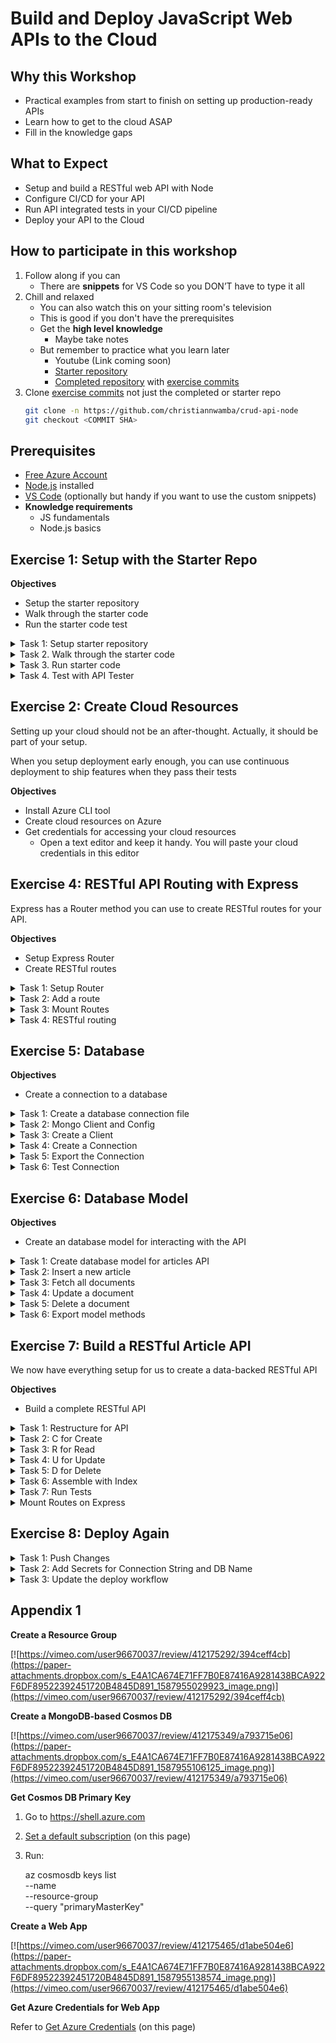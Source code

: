 # Build and Deploy JavaScript Web APIs to the Cloud

## Why this Workshop

- Practical examples from start to finish on setting up production-ready APIs
- Learn how to get to the cloud ASAP
- Fill in the knowledge gaps

## What to Expect

- Setup and build a RESTful web API with Node
- Configure CI/CD for your API
- Run API integrated tests in your CI/CD pipeline
- Deploy your API to the Cloud

## How to participate in this workshop

1. Follow along if you can
   - There are **snippets** for VS Code so you DON’T have to type it all
2. Chill and relaxed
   - You can also watch this on your sitting room's television
   - This is good if you don't have the prerequisites
   - Get the **high level knowledge**
     - Maybe take notes
   - But remember to practice what you learn later
     - Youtube (Link coming soon)
     - [Starter repository](https://github.com/christiannwamba/crud-api-node_STARTER)
     - [Completed repository](https://github.com/christiannwamba/crud-api-node) with [exercise commits](https://github.com/search?q=exercise+repo%3Achristiannwamba%2Fcrude-api-w-node&type=Commits&ref=advsearch&l=&l=)
3. Clone [exercise commits](https://github.com/search?q=exercise+repo%3Achristiannwamba%2Fcrude-api-w-node&type=Commits&ref=advsearch&l=&l=) not just the completed or starter repo
   ```bash
   git clone -n https://github.com/christiannwamba/crud-api-node
   git checkout <COMMIT SHA>
   ```

## Prerequisites

- [Free Azure Account](https://azure.microsoft.com/en-us/free/?WT.mc_id=reactor-workshop-chnwamba)
- [Node.js](https://nodejs.org/en/download/) installed
- [VS Code](https://code.visualstudio.com?WT.mc_id=reactor-workshop-chnwamba) (optionally but handy if you want to use the custom snippets)
- **Knowledge requirements**
  - JS fundamentals
  - Node.js basics

## Exercise 1: Setup with the Starter Repo

**Objectives**

- Setup the starter repository
- Walk through the starter code
- Run the starter code test

<details>
	<summary>Task 1: Setup starter repository</summary>

### Task 1: Setup starter repository

Clone the repository:

```bash
git clone https://github.com/christiannwamba/crud-api-node_STARTER crud-api-node
```

Install the dependencies:

```bash
cd crud-api-node
npm install
```

</details>

<details>
	<summary>Task 2. Walk through the starter code</summary>

### Task 2. Walk through the starter code

```bash
# Project tree
.
├── data.json
├── testData.json
├── package.json
├── index.js
├── test
│   ├── articles.skip.js
│   ├── db.skip.js
│   └── home.js
└── utils
    ├── config.js
    ├── flush.js
    ├── httpError.js
    └── seed.js
```

- `data.json` contains test data that we can use to populate our database
- `testData.json` is the same as `data.json` but with fewer data

**+ package.json**

The entry file is specified by the `start` script:

```json
"scripts": {
  "start": "node index.js",
  "dev": "nodemon index.js",
  "seed": "node -e 'require(\"./utils/seed.js\")()'",
  "flush": "node -e 'require(\"./utils/flush.js\")()'",
  "test:dev": "mocha --timeout 100000 --exclude \"./test/**/!(*.skip).js\" -w --recursive",
  "test": "mocha --timeout 100000 \"./test/**/!(*.skip).js\" --exit"
},
```

- The `dev` command starts the entry file with `nodemon`. Nodemon watches for changes and restarts the server so we don’t have to run `start` every time we edit a file.
- `seed` runs an exported function located in `./utils/seed.js` to populate the database with test data
- `flush` behaves like `seed` but instead, it empties the database
- `test:dev` runs the test files in the `test` folder and watches for changes
- `test` does not watch for any change after running the tests

> If a test file ends with `skip.js`, it is skipped when the test is running

**+ index.js**

The entry `index.js` file starts with importing `express` and `body-parser`.

```js
const express = require('express')
const bodyParser = require('body-parser')
```

Express is the HTTP/API/Routing framework or library for Node.js. Body parser formats and attaches request payload on express.

This file then goes one step forward to configure express and body parser:

```js
// Configure express
const app = express()
// Configure body-parser
app.use(bodyParser.urlencoded({ extended: true }))
app.use(bodyParser.json())
```

Next we try to get the port from the environment and if it is not found we use a port 4000:

```js
const port = process.env.PORT || 4000
```

Then we create our first route:

```js
app.get('/', function (_, res) {
	res.send('Welcome to our API')
})
```

So when you visit the home page you get a greeting.

Lastly the server starts listening for requests:

```js
if (!module.parent) {
	app.listen(port)
	console.log('Magic happens on port ' + port)
}
```

The `!module.parent` check makes sure that this server is not started when the file is imported. Instead it can only be started when we run `index.js` directly.

Lastly we export the app for testing:

```js
module.exports = app
```

- The test directory contains our tests.
  - `home.js` is for tests that test the `/` path
  - `articles.skip.js` is for tests that test the `/api/articles` path
    - The `skip` flag ensures that we don’t run the tests in this file yet since we haven’t written any articles API code
  - `db.skip.js` is for testing our database connection
- The `utils` folder just like the name contain utility logic:
  - The `config.js` file exports an object that contains our app credentials
    - Note how we use `dotenv` library to check the environment and use different databases for them.
  - The `seed.js` file uses `data.json` or `testData.json` to populate our database
  - The `flush.js` file empties the database
  - `httpError` is a utility function we can use to handle server errors

* You should rename the `.env.example` and `.test.env.example` files to `.env` and `.test.env` respectively. We will paste our database connection strings in these files and not push them to GitHub.

</details>

<details>
	<summary>Task 3. Run starter code</summary>

### Task 3. Run starter code

To check if our setup is ok, run the test script:

```bash
npm run test
```

</details>

<details>
	<summary>Task 4. Test with API Tester</summary>

### Task 4. Test with API Tester

You can use [Paw](https://paw.cloud), [Insomnia](https://insomnia.rest), [Postwoman](https://postwoman.io), or [Postman](https://www.postman.com) to test the endpoint.

</details>

## Exercise 2: Create Cloud Resources

Setting up your cloud should not be an after-thought. Actually, it should be part of your setup.

When you setup deployment early enough, you can use continuous deployment to ship features when they pass their tests

**Objectives**

- Install Azure CLI tool
- Create cloud resources on Azure
- Get credentials for accessing your cloud resources
  - Open a text editor and keep it handy. You will paste your cloud credentials in this editor

</details>

## Exercise 4: RESTful API Routing with Express

Express has a Router method you can use to create RESTful routes for your API.

**Objectives**

- Setup Express Router
- Create RESTful routes

</details>

<details>
	<summary>Task 1: Setup Router</summary>

### Task 1: Setup Router

In the index file, below the `/` route create a `router`:

```js
/* SNIPPET: ___e4t1.index */

const router = express.Router()
```

</details>

<details>
	<summary>Task 2: Add a route</summary>

### Task 2: Add a route

Use the `router` object to register a route:

```js
/* SNIPPET: ___e4t2.index */

router.get('/', function (req, res) {
	res.json({ message: 'hooray! welcome to our api!' })
})
```

</details>

<details>
	<summary>Task 3: Mount Routes</summary>

### Task 3: Mount Routes

You can take all the routes on a router object and mount it on any path you want. We will mount this `router` object we have on `/api`:

```js
/* SNIPPET: ___e4t3.index */

app.use('/api', router)
```

</details>

<details>
	<summary>Task 4: RESTful routing</summary>

### Task 4: RESTful routing

You can use one URL for say POST and GET:

```js
/* SNIPPET: ___e4t4.index */

router
	.route('/ping')
	.post(function (req, res) {
		res.send('You POST a PING')
	})
	.get(function (req, res) {
		res.send('You GET a PING')
	})

//
app.use('/api', router)
```

</details>

## Exercise 5: Database

**Objectives**

- Create a connection to a database

</details>

<details>
	<summary>Task 1: Create a database connection file</summary>

### Task 1: Create a database connection file

Create a folder `db` at the root of your project and add an `index.js`

</details>

<details>
	<summary>Task 2: Mongo Client and Config</summary>

### Task 2: Mongo Client and Config

Import the MongoDB Node client and the config file where we stored our connection string:

```js
/* SNIPPET: ___e5t2.db */

const MongoClient = require('mongodb').MongoClient

const config = require('../utils/config')
```

</details>

<details>
	<summary>Task 3: Create a Client</summary>

### Task 3: Create a Client

```js
/* SNIPPET: ___e5t3.db */

function createDatabaseClient(url) {
	return new MongoClient(url, { useUnifiedTopology: true })
}
```

</details>

<details>
	<summary>Task 4: Create a Connection</summary>

### Task 4: Create a Connection

```js
/* SNIPPET: ___e5t4.db */

async function createDatabaseConnection() {
	const client = createDatabaseClient(config.database.connectionString)
	try {
		const clientConnection = await client.connect()
		return clientConnection
	} catch (error) {
		throw error
	}
}
```

- The `client.connect` method initiates the connection

</details>

<details>
	<summary>Task 5: Export the Connection</summary>

### Task 5: Export the Connection

```js
/* SNIPPET: ___e5t5.db */

module.exports = createDatabaseConnection
```

</details>

<details>
	<summary>Task 6: Test Connection</summary>

### Task 6: Test Connection

Rename `test/db.skip.js` to `test/db.js` and run:

```bash
npm run test
```

</details>

## Exercise 6: Database Model

**Objectives**

- Create an database model for interacting with the API

</details>

<details>
	<summary>Task 1: Create database model for articles API</summary>

### Task 1: Create database model for articles API

In the next exercise, we are going to build an articles RESTful API. For now, let’s create a model that the API will use to interact with our database.

```bash
mkdir api
mkdir api/articles
touch api/articles/model.js
```

Import the necessary files for the model:

```js
/* SNIPPET: ___e6t1.articles.model */

const ObjectID = require('mongodb').ObjectID

const config = require('../../utils/config')
const createDatabaseConnection = require('../../db')
```

`ObjectID` will be used to convert string IDs to Mongo DB Ids.

</details>

<details>
	<summary>Task 2: Insert a new article</summary>

### Task 2: Insert a new article

```js
/* SNIPPET:___e6t2.articles.model */

async function insertDocument(payload) {
	const client = await createDatabaseConnection()
	const db = client.db(config.database.name)
	return await db.collection('articles').insertOne(payload)
}
```

- First, create a client
- Use the client to create and/or get your db
- Use the db to insert a new article to the articles collection

</details>

<details>
	<summary>Task 3: Fetch all documents</summary>

### Task 3: Fetch all documents

```js
/* SNIPPET: ___e6t3.articles.model */

async function fetchAllDocuments() {
	const client = await createDatabaseConnection()
	const db = client.db(config.database.name)
	return await db.collection('articles').find({}).toArray()
}
```

- Same as inserting but instead uses `.find` to find all articles

</details>

<details>
	<summary>Task 4: Update a document</summary>

### Task 4: Update a document

```js
/* SNIPPET: ___e6t4.articles.model */

async function updateDocument(payload, id) {
	const client = await createDatabaseConnection()
	const db = client.db(config.database.name)

	return await db.collection('articles').updateOne({ _id: ObjectID(id) }, { $set: payload })
}
```

- Same as inserting but instead uses `.updateOne` to update an article based on the `id` argument

</details>

<details>
	<summary>Task 5: Delete a document</summary>

### Task 5: Delete a document

```js
/* SNIPPET: ___e6t5.articles.model */

async function deleteDocument(id) {
	const client = await createDatabaseConnection()
	const db = client.db(config.database.name)
	return await db.collection('articles').deleteOne({ _id: ObjectID(id) })
}
```

- Same as inserting but instead uses `.deleteOne` to update an article based on the `id` argument

</details>

<details>
	<summary>Task 6: Export model methods</summary>

### Task 6: Export model methods

```js
/* SNIPPET:___e6t6.articles.model */

module.exports = {
	insertDocument,
	fetchAllDocuments,
	updateDocument,
	deleteDocument,
}
```

</details>

## Exercise 7: Build a RESTful Article API

We now have everything setup for us to create a data-backed RESTful API

**Objectives**

- Build a complete RESTful API

<details>
	<summary>Task 1: Restructure for API</summary>

### Task 1: Restructure for API

We don’t want to have all of our API code in just `index.js`. Instead let’s have our CRUD operations inside `api/articles`. In the `api` folder at the root of your project create the following file structure:

```bash
.
├── api
│   ├── articles
│   │   ├── create.js # For Create logic
│   │   ├── delete.js # For Delete logic
│   │   ├── index.js # Assemple all articles route
│   │   ├── model.js # Database model for ex 6
│   │   ├── read.js # For Read logic
│   │   └── update.js # For Update logic
```

</details>

<details>
	<summary>Task 2: C for Create</summary>

### Task 2: C for Create

In the `create.js` import the model and error helper:

```js
/* SNIPPET: ___e7t2.1.articles.api */

const model = require('./model')
const httpError = require('../../utils/httpError')
```

Next export a function that takes a route:

```js
/* SNIPPET: ___e7t2.2.1.articles.api */

module.exports = function (route) {
	//
}
```

Then return a route in the function:

```js
/* SNIPPET: ___e7t2.2.2.articles.api */

module.exports = function (route) {
	return route.post()
}
```

Add a handler for the route:

```js
/* SNIPPET: ___e7t2.2.3.articles.api */

module.exports = function (route) {
	return route.post(async function (req, res) {
		//
	})
}
```

Insert in the database and send a response:

```js
/* SNIPPET: ___e7t2.2.4.articles.api */

module.exports = function (route) {
	return route.post(async function (req, res) {
		try {
			const data = await model.insertDocument(req.body)

			res.json({ data: { insertedId: data.insertedId } })
		} catch (error) {
			httpError(res, error)
		}
	})
}
```

- `req.body` has the request data/payload

</details>

<details>
	<summary>Task 3: R for Read</summary>

### Task 3: R for Read

```js
/* SNIPPET: ___e7t3.articles.api */

const model = require('./model')
const httpError = require('../../utils/httpError')

module.exports = function (route) {
	return route.get(async function (_, res) {
		try {
			const data = await model.fetchAllDocuments()
			res.json({ data })
		} catch (error) {
			httpError(res, error)
		}
	})
}
```

</details>

<details>
	<summary>Task 4: U for Update</summary>

### Task 4: U for Update

```js
/* SNIPPET: ___e7t4.articles.api */

const model = require('./model')
const httpError = require('../../utils/httpError')

module.exports = function (route) {
	return route.put(async function (req, res) {
		try {
			const data = await model.updateDocument(req.body, req.params.id)
			res.json({ data: { modifiedCount: data.modifiedCount } })
		} catch (error) {
			httpError(res, error)
		}
	})
}
```

- `req.parms` is an object of the parameters passed in the URL

</details>

<details>
	<summary>Task 5: D for Delete</summary>

### Task 5: D for Delete

```js
/* SNIPPET: ___e7t5.articles.api */

const model = require('./model')
const httpError = require('../../utils/httpError')

module.exports = function (route) {
	return route.delete(async function (req, res) {
		try {
			const data = await model.deleteDocument(req.params.id)

			res.json({ data: { deletedCount: data.deletedCount } })
		} catch (error) {
			httpError(res, error)
		}
	})
}
```

</details>

<details>
  <summary>Task 6: Assemble with Index</summary>

### Task 6: Assemble with Index

We can use a register function in `articles/index` to setup all the scattered routes we have created.

Import the routes:

```js
/* SNIPPET: ___e7t6.1.articles.api */

const create = require('./create')
const read = require('./read')
const update = require('./update')
const remove = require('./delete') // Can't name a variable delete cause of the `delete` keyword
```

Create a function that takes `router` (don’t confuse with `route` from previous ex):

```js
/* SNIPPET: ___e7t6.2.articles.api */

module.exports = function registerRoutes(router) {}
```

Create base and params routes:

```js
/* SNIPPET: ___e7t6.3.articles.api */

module.exports = function registerRoutes(router) {
	const baseRoute = router.route('/articles')
	const paramRoute = router.route('/articles/:id')
}
```

- `baseRoute` handles:
  - GET /articles
  - POST /articles
- `paramsRoute` handles
  - PUT /articles/:id
  - DELETE /articles/:id

Mount logics on routes

```js
/* SNIPPET: ___e7t6.4.articles.api */

module.exports = function registerRoutes(router) {
	const baseRoute = router.route('/articles')
	const paramRoute = router.route('/articles/:id')
	create(baseRoute)
	read(baseRoute)
	update(paramRoute)
	remove(paramRoute)
}
```

</details>

<details>
  <summary>Task 7: Run Tests</summary>

### Task 7: Run Tests

Remove the `skip` from `test/articles.skip.js` and try running the test.

```bash
npm run test
```

You should get 404 errors. This is because we have set up the routes but express in the entry point does not know about then

</details>

<details>
  <summary>Mount Routes on Express</summary>

### Task 8: Mount Routes on Express

Import the assemble articles route in the entry point:

```js
/* SNIPPET: ___e7t7.1.index */

// IMPORT ROUTES
const registerArticleRoutes = require('./api/articles')
```

Right below the `/ping` route, call the `registerArticleRoutes` function to register all the article routes:

```js
/* SNIPPET: ___e7t7.2.index */

registerArticleRoutes(router)
```

</details>

## Exercise 8: Deploy Again

</details>

<details>
	<summary>Task 1: Push Changes</summary>

### Task 1: Push Changes

- Push the new changes to Github and monitor the logs
- Watch the deploy fail because we do not have a DB connection string in GH Actions environment

</details>

<details>
	<summary>Task 2: Add Secrets for Connection String and DB Name</summary>

### Task 2: Add Secrets for Connection String and DB Name

```bash
MONGO_DB_CONNECTION_STRING="mongodb://<NAME>:<PRIMARY_KEY>@<NAME>.documents.azure.com:10255/?ssl=true" \
MONGO_DB_DATABASE_NAME="blog"
```

</details>

<details>
	<summary>Task 3: Update the deploy workflow</summary>

### Task 3: Update the deploy workflow

```yml
## SNIPPETS: ___e7t8.3.actions.deploy ##

  - name: 'npm install, build, and test'
      env:
        MONGO_DB_CONNECTION_STRING: ${{ secrets.MONGO_DB_CONNECTION_STRING }}
        MONGO_DB_DATABASE_NAME: ${{ secrets.MONGO_DB_DATABASE_NAME }}
      run: |
        npm install
        npm run build --if-present
        npm run test --if-present
```

</details>

## Appendix 1

**Create a Resource Group**

[![https://vimeo.com/user96670037/review/412175292/394ceff4cb](https://paper-attachments.dropbox.com/s_E4A1CA674E71FF7B0E87416A9281438BCA922F6DF89522392451720B4845D891_1587955029923_image.png)](https://vimeo.com/user96670037/review/412175292/394ceff4cb)

**Create a MongoDB-based Cosmos DB**

[![https://vimeo.com/user96670037/review/412175349/a793715e06](https://paper-attachments.dropbox.com/s_E4A1CA674E71FF7B0E87416A9281438BCA922F6DF89522392451720B4845D891_1587955106125_image.png)](https://vimeo.com/user96670037/review/412175349/a793715e06)

**Get Cosmos DB Primary Key**

1. Go to https://shell.azure.com
2. [Set a default subscription](#task-3-set-a-default-azure-subscription) (on this page)
3. Run:

   az cosmosdb keys list \
    --name <DB NAME> \
    --resource-group <RESOURCE GROUP NAME> \
    --query "primaryMasterKey"

**Create a Web App**

[![https://vimeo.com/user96670037/review/412175465/d1abe504e6](https://paper-attachments.dropbox.com/s_E4A1CA674E71FF7B0E87416A9281438BCA922F6DF89522392451720B4845D891_1587955138574_image.png)](https://vimeo.com/user96670037/review/412175465/d1abe504e6)

**Get Azure Credentials for Web App**

Refer to [Get Azure Credentials](#task-10-get-azure-credentials) (on this page)
